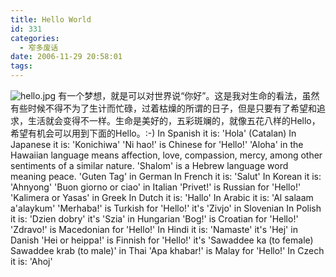 ```yaml
---
title: Hello World
id: 331
categories:
  - 窄多废话
date: 2006-11-29 20:58:01
tags:
---
```


![hello.jpg](http://www.zhaiduo.com/wp-content/data/hello.jpg)
有一个梦想，就是可以对世界说“你好”。这是我对生命的看法，虽然有些时候不得不为了生计而忙碌，过着枯燥的所谓的日子，但是只要有了希望和追求，生活就会变得不一样。生命是美好的，五彩斑斓的，就像五花八样的Hello，希望有机会可以用到下面的Hello。:-)
In Spanish it is: 'Hola' (Catalan)
In Japanese it is: 'Konichiwa'
'Ni hao!' is Chinese for 'Hello!'
'Aloha' in the Hawaiian language means affection, love, compassion, mercy, among other sentiments of a similar nature.
'Shalom' is a Hebrew language word meaning peace.
'Guten Tag' in German
In French it is: 'Salut'
In Korean it is: 'Ahnyong'
'Buon giorno or ciao' in Italian
'Privet!' is Russian for 'Hello!'
'Kalimera or Yasas' in Greek
In Dutch it is: 'Hallo'
In Arabic it is: 'Al salaam a'alaykum'
'Merhaba!' is Turkish for 'Hello!'
it's 'Zivjo' in Slovenian
In Polish it is: 'Dzien dobry'
it's 'Szia' in Hungarian
'Bog!' is Croatian for 'Hello!'
'Zdravo!' is Macedonian for 'Hello!'
In Hindi it is: 'Namaste'
it's 'Hej' in Danish
'Hei or heippa!' is Finnish for 'Hello!'
it's 'Sawaddee ka (to female) Sawaddee krab (to male)' in Thai
'Apa khabar!' is Malay for 'Hello!'
In Czech it is: 'Ahoj'